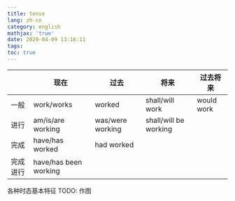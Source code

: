 ```yaml
---
title: tense
lang: zh-cn
category: english
mathjax: 'true'
date: 2020-04-09 13:16:11
tags:
toc: true
---
```


<table>
<thead>
  <tr>
    <th></th>
    <th>现在</th>
    <th>过去</th>
    <th>将来</th>
    <th>过去将来</th>
  </tr>
</thead>
<tbody>
  <tr>
    <td>一般</td>
    <td>work/works</td>
    <td>worked</td>
    <td>shall/will work</td>
    <td>would work</td>
  </tr>
  <tr>
    <td>进行</td>
    <td>am/is/are working</td>
    <td>was/were working</td>
    <td>shall/will be working</td>
    <td></td>
  </tr>
  <tr>
    <td>完成</td>
    <td>have/has worked</td>
    <td>had worked</td>
    <td></td>
    <td></td>
  </tr>
  <tr>
    <td>完成进行</td>
    <td>have/has been working</td>
    <td></td>
    <td></td>
    <td></td>
  </tr>
</tbody>
</table>

各种时态基本特征
TODO: 作图